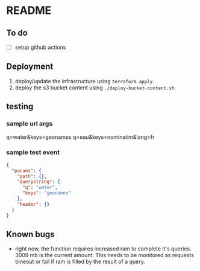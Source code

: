# README

## To do

- [ ] setup github actions

## Deployment

1. deploy/update the infrastructure using `terraform apply`.
2. deploy the s3 bucket content using `./deploy-bucket-content.sh`.

## testing

### sample url args

q=water&keys=geonames
q=eau&keys=nominatim&lang=fr


### sample test event

```JSON
{
  "params": {
    "path": {},
    "querystring": {
      "q": "water",
      "keys": "geonames"
    },
    "header": {}
  }
}
```

## Known bugs

- right now, the function requires increased ram to complete it's queries. 3009 
mb is the current amount. This needs to be monitored as requests timeout or fail 
if ram is filled by the result of a query.